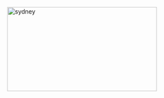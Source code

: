 
<div style="display: flex; justify-content: center;">
    <img 
        src="img/dragon.gif" 
        alt="sydney" 
        width="350" 
        height="198"
        style="display: block;"
    />
</div>
